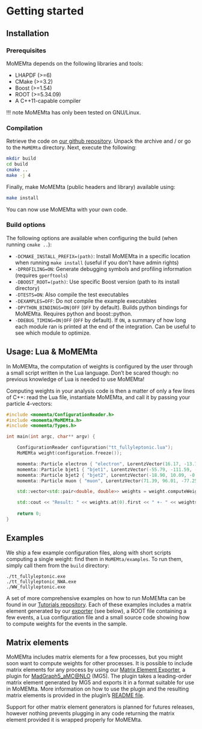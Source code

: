 # Getting started

## Installation

### Prerequisites

MoMEMta depends on the following libraries and tools:

 - LHAPDF (>=6)
 - CMake (>=3.2)
 - Boost (>=1.54)
 - ROOT (>=5.34.09)
 - A C++11-capable compiler

!!! note
    MoMEMta has only been tested on GNU/Linux.

### Compilation

Retrieve the code on [our github repository](https://github.com/MoMEMta/MoMEMta/releases). Unpack the archive and / or go to the `MoMEMta` directory. Next, execute the following:
```bash
mkdir build
cd build
cmake ..
make -j 4
```

Finally, make MoMEMta (public headers and library) available using:
```bash
make install
```

You can now use MoMEMta  with your own code.

### Build options

The following options are available when configuring the build (when running `cmake ..`):

   * `-DCMAKE_INSTALL_PREFIX=(path)`: Install MoMEMta in a specific location when running `make install` (useful if you don't have admin rights)
   * `-DPROFILING=ON`: Generate debugging symbols and profiling information (requires `gperftools`)
   * `-DBOOST_ROOT=(path)`: Use specific Boost version (path to its install directory)
   * `-DTESTS=ON`: Also compile the test executables
   * `-DEXAMPLES=OFF`: Do not compile the example executables
   * `-DPYTHON_BINDINGS=ON|OFF` (`OFF` by default). Builds python bindings for MoMEMta. Requires python and boost::python.
   * `-DDEBUG_TIMING=ON|OFF` (`OFF` by default). If `ON`, a summary of how long each module ran is printed at the end of the integration. Can be useful to see which module to optimize.

## Usage: Lua & MoMEMta

In MoMEMta, the computation of weights is configured by the user through a small script written in the Lua language. Don’t be scared though: no previous knowledge of Lua is needed to use MoMEMta!

Computing weights in your analysis code is then a matter of only a few lines of C++: read the Lua file, instantiate MoMEMta, and call it by passing your particle 4-vectors:

```cpp
#include <momemta/ConfigurationReader.h>
#include <momemta/MoMEMta.h>
#include <momemta/Types.h>

int main(int argc, char** argv) {

    ConfigurationReader configuration("tt_fullyleptonic.lua");
    MoMEMta weight(configuration.freeze());

    momemta::Particle electron { "electron", LorentzVector(16.17, -13.79, -3.43, 21.53), -11 };
    momemta::Particle bjet1 { "bjet1", LorentzVector(-55.79, -111.59, -122.14, 174.66), 5 };
    momemta::Particle bjet2 { "bjet2", LorentzVector(-18.90, 10.09, -0.60, 21.43), -5 };
    momemta::Particle muon { "muon", LorentzVector(71.39, 96.01, -77.25, 142.50), 13 };

    std::vector<std::pair<double, double>> weights = weight.computeWeights( { electron, muon, bjet1, bjet2 } );

    std::cout << "Result: " << weights.at(0).first << " +- " << weights.at(0).second;
    
    return 0;
}
```

## Examples

We ship a few example configuration files, along with short scripts computing a single weight: find them in `MoMEMta/examples`. To run them, simply call them from the `build` directory:

```
./tt_fullyleptonic.exe
./tt_fullyleptonic_NWA.exe
./WW_fullyleptonic.exe
```

A set of more comprehensive examples on how to run MoMEMta can be found in our [Tutorials repository](https://github.com/MoMEMta/Tutorials). Each of these examples includes a matrix element generated by our [exporter](https://github.com/MoMEMta/MoMEMta-MaGMEE) (see below), a ROOT file containing a few events, a Lua configuration file and a small source code showing how to compute weights for the events in the sample.

## Matrix elements

MoMEMta includes matrix elements for a few processes, but you might soon want to compute weights for other processes. It is possible to include matrix elements for any process by using our [Matrix Element Exporter](https://github.com/MoMEMta/MoMEMta-MaGMEE), a plugin for [MadGraph5_aMC@NLO](https://launchpad.net/mg5amcnlo) (MG5). The plugin takes a leading-order matrix element generated by MG5 and exports it in a format suitable for use in MoMEMta. More information on how to use the plugin and the resulting matrix elements is provided in the plugin’s [README file](https://github.com/MoMEMta/MoMEMta-MaGMEE/blob/master/README.md). 

Support for other matrix element generators is planned for futures releases, however nothing prevents plugging in any code returning the matrix element provided it is wrapped properly for MoMEMta.
